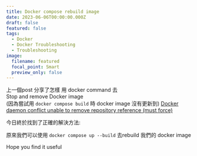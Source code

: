 ```yaml
---
title: Docker compose rebuild image
date: 2023-06-06T00:00:00.000Z
draft: false
featured: false
tags:
  - Docker
  - Docker Troubleshooting
  - Troubleshooting
image:
  filename: featured
  focal_point: Smart
  preview_only: false
---
```


上一個post 分享了怎樣 用 docker command 去  
Stop and remove Docker image  
(因為嘗試用 `docker compose build` 時 docker image 沒有更新到) 
[Docker daemon conflict unable to remove repository reference (must force)](https://sharechiwai.com/post/2023/2023-06-05-how-to-shut-down-windows-properly/)  

今日終於找到了正確的解決方法:

原來我們可以使用 `docker compose up --build` 去rebuild 我們的 docker image  

Hope you find it useful